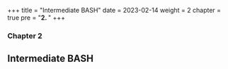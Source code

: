 +++
title = "Intermediate BASH"
date = 2023-02-14
weight = 2
chapter = true
pre = "<b>2. </b>"
+++

### Chapter 2
## Intermediate BASH

